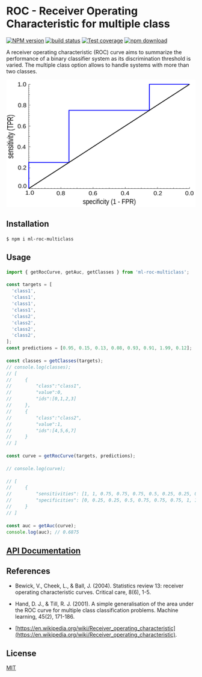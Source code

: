 # ROC - Receiver Operating Characteristic for multiple class

[![NPM version][npm-image]][npm-url]
[![build status][ci-image]][ci-url]
[![Test coverage][codecov-image]][codecov-url]
[![npm download][download-image]][download-url]

A receiver operating characteristic (ROC) curve aims to summarize the performance of a binary classifier system as its discrimination threshold is varied. The multiple class option allows to handle systems with more than two classes.

<p align="center">
  <img src="image/readme-example.png">
</p>

## Installation

`$ npm i ml-roc-multiclass`

## Usage

```js
import { getRocCurve, getAuc, getClasses } from 'ml-roc-multiclass';

const targets = [
  'class1',
  'class1',
  'class1',
  'class1',
  'class2',
  'class2',
  'class2',
  'class2',
];
const predictions = [0.95, 0.15, 0.13, 0.08, 0.93, 0.91, 1.99, 0.12];

const classes = getClasses(targets);
// console.log(classes);
// [
//     {
//         "class":"class1",
//         "value":0,
//         "ids":[0,1,2,3]
//     },
//     {
//         "class":"class2",
//         "value":1,
//         "ids":[4,5,6,7]
//     }
// ]

const curve = getRocCurve(targets, predictions);

// console.log(curve);

// [
//     {
//         "sensitivities": [1, 1, 0.75, 0.75, 0.75, 0.5, 0.25, 0.25, 0],
//         "specificities": [0, 0.25, 0.25, 0.5, 0.75, 0.75, 0.75, 1, 1]
//     }
// ]

const auc = getAuc(curve);
console.log(auc); // 0.6875
```

## [API Documentation](https://mljs.github.io/roc-multiclass/)

## References

- Bewick, V., Cheek, L., & Ball, J. (2004). Statistics review 13: receiver operating characteristic curves. Critical care, 8(6), 1-5.

- Hand, D. J., & Till, R. J. (2001). A simple generalisation of the area under the ROC curve for multiple class classification problems. Machine learning, 45(2), 171-186.

- [https://en.wikipedia.org/wiki/Receiver_operating_characteristic](https://en.wikipedia.org/wiki/Receiver_operating_characteristic).

## License

[MIT](./LICENSE)

[npm-image]: https://img.shields.io/npm/v/ml-roc-multiclass.svg
[npm-url]: https://www.npmjs.com/package/ml-roc-multiclass
[ci-image]: https://github.com/mljs/ml-roc-multiclass/workflows/Node.js%20CI/badge.svg?branch=master
[ci-url]: https://github.com/mljs/ml-roc-multiclass/actions?query=workflow%3A%22Node.js+CI%22
[codecov-image]: https://img.shields.io/codecov/c/github/mljs/ml-roc-multiclass.svg
[codecov-url]: https://codecov.io/gh/mljs/ml-roc-multiclass
[download-image]: https://img.shields.io/npm/dm/ml-roc-multiclass.svg
[download-url]: https://www.npmjs.com/package/ml-roc-multiclass
